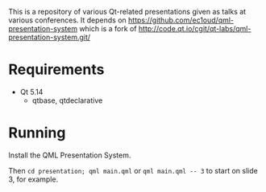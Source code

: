 This is a repository of various Qt-related presentations given as 
talks at various conferences.  It depends on
https://github.com/ec1oud/qml-presentation-system
which is a fork of
http://code.qt.io/cgit/qt-labs/qml-presentation-system.git/

# Requirements

* Qt 5.14
  * qtbase, qtdeclarative

# Running

Install the QML Presentation System.

Then `cd presentation; qml main.qml` or `qml main.qml -- 3` to start on slide 3, for example.

